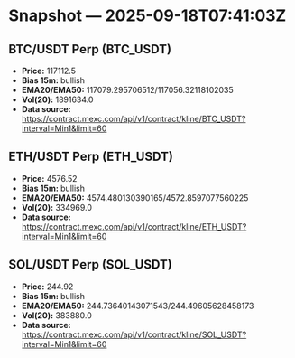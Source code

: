 # Snapshot — 2025-09-18T07:41:03Z

## BTC/USDT Perp (BTC_USDT)
- **Price:** 117112.5
- **Bias 15m:** bullish
- **EMA20/EMA50:** 117079.295706512/117056.32118102035
- **Vol(20):** 1891634.0
- **Data source:** https://contract.mexc.com/api/v1/contract/kline/BTC_USDT?interval=Min1&limit=60

## ETH/USDT Perp (ETH_USDT)
- **Price:** 4576.52
- **Bias 15m:** bullish
- **EMA20/EMA50:** 4574.480130390165/4572.8597077560225
- **Vol(20):** 334969.0
- **Data source:** https://contract.mexc.com/api/v1/contract/kline/ETH_USDT?interval=Min1&limit=60

## SOL/USDT Perp (SOL_USDT)
- **Price:** 244.92
- **Bias 15m:** bullish
- **EMA20/EMA50:** 244.73640143071543/244.49605628458173
- **Vol(20):** 383880.0
- **Data source:** https://contract.mexc.com/api/v1/contract/kline/SOL_USDT?interval=Min1&limit=60
